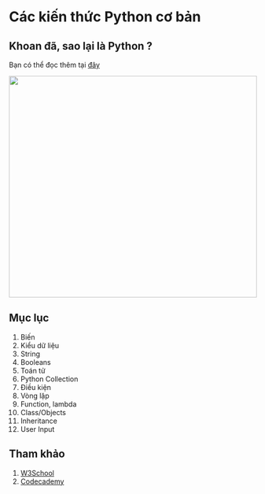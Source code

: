 # Các kiến thức Python cơ bản

## Khoan đã, sao lại là Python ?

Bạn có thể đọc thêm tại <a href="https://towardsdatascience.com/8-reasons-why-python-is-good-for-artificial-intelligence-and-machine-learning-4a23f6bed2e6"> đây </a>

<p align="center"> <img src ="https://github.com/hieptran1812/AI-for-ITPTIT/blob/master/Ti%E1%BB%81n%20x%E1%BB%AD%20l%C3%BD%20d%E1%BB%AF%20li%E1%BB%87u/images/0_Q8DDPKbl1Jek0i0a.jfif" width = 100% height = "450"/> </p>

## Mục lục

1. Biến
2. Kiểu dữ liệu
3. String
4. Booleans
5. Toán tử
6. Python Collection
7. Điều kiện
8. Vòng lặp
9. Function, lambda
10. Class/Objects
11. Inheritance
12. User Input

## Tham khảo

1. <a href ="https://www.w3schools.com/python/default.asp"> W3School </a>
2. <a href="https://www.codecademy.com/learn"> Codecademy </a>
